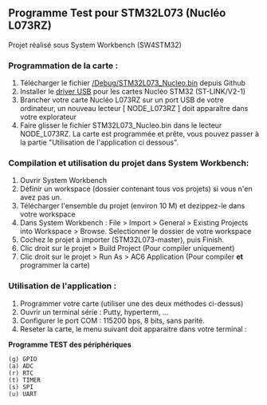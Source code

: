 ## Programme Test pour STM32L073 (Nucléo L073RZ)  

Projet réalisé sous System Workbench (SW4STM32)


### Programmation de la carte :
1. Télécharger le fichier [/Debug/STM32L073_Nucleo.bin](https://github.com/SylvainMontagny/STM32L073/blob/master/Debug/STM32L073_Nucleo.bin) depuis Github
2. Installer le [driver USB](http://www.st.com/en/development-tools/stsw-link009.html) pour les cartes Nucléo STM32 (ST-LINK/V2-1)
3. Brancher votre carte Nucléo L073RZ sur un port USB de votre ordinateur, un nouveau lecteur [ NODE_L073RZ ] doit apparaître dans votre explorateur
4. Faire glisser le fichier STM32L073_Nucleo.bin dans le lecteur NODE_L073RZ. La carte est programmée et prête, vous pouvez passer à la partie "Utilisation de l'application ci dessous".

### Compilation et utilisation du projet dans System Workbench:
1. Ouvrir System Workbench
2. Définir un workspace (dossier contenant tous vos projets) si vous n'en avez pas un.
3. Télécharger l'ensemble du projet (environ 10 M) et dezippez-le dans votre workspace
4. Dans System Workbench : File > Import > General > Existing Projects into Workspace > Browse. Selectionner le dossier de votre workspace
5. Cochez le projet à importer (STM32L073-master), puis Finish.
6. Clic droit sur le projet > Build Project (Pour compiler uniquement)
7. Clic droit sur le projet > Run As > AC6 Application (Pour compiler **et** programmer la carte)


### Utilisation de l'application :
1. Programmer votre carte (utiliser une des deux méthodes ci-dessus)
2. Ouvrir un terminal série : Putty, hyperterm, ...
3. Configurer le port COM : 115200 bps, 8 bits, sans parité.
4. Reseter la carte, le menu suivant doit apparaitre dans votre terminal :
 
**Programme TEST des périphériques**

    (g) GPIO  
    (a) ADC  
    (r) RTC  
    (t) TIMER
    (s) SPI  
    (u) UART 
